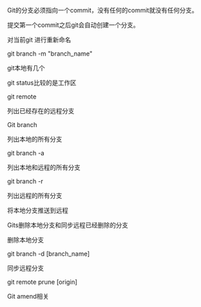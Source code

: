 Git的分支必须指向一个commit，没有任何的commit就没有任何分支。

提交第一个commit之后git会自动创建一个分支。



对当前git 进行重新命名

git branch -m "branch_name"



git本地有几个

git status比较的是工作区



git remote 

列出已经存在的远程分支



Git branch 

列出本地的所有分支

git branch -a

列出本地和远程的所有分支

git branch -r

列出远程的所有分支



将本地分支推送到远程



Gits删除本地分支和同步远程已经删除的分支

删除本地分支

git branch -d [branch_name]

同步远程分支

git remote prune [origin]



Git amend相关





